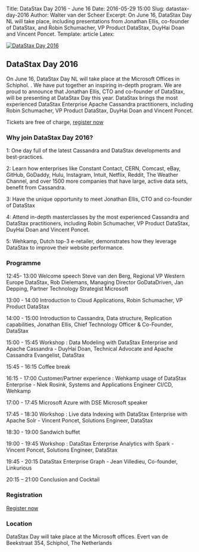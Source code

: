 Title: DataStax Day 2016 - June 16
Date: 2016-05-29 15:00
Slug: datastax-day-2016
Author: Walter van der Scheer
Excerpt: On June 16, DataStax Day NL will take place, including presentations from Jonathan Ellis, co-founder of DataStax, and Robin Schumacher, VP Product DataStax, DuyHai Doan and Vincent Poncet.
Template: article
Latex:

[![DataStax Day 2016](/static/images/datastax-day/datastax-day-2016.jpg "DataStax Day 2016")](https://www.eventbrite.nl/e/datastax-day-tickets-25700325365 "Register for DataStax Day")

## DataStax Day 2016
On June 16, DataStax Day NL will take place at the Microsoft Offices in Schiphol. . We have put together an inspiring in-depth program. We are proud to announce that Jonathan Ellis, CTO and co-founder of DataStax, will be presenting at DataStax Day this year.
DataStax brings the most experienced DataStax Enterprise Apache Cassandra practitioners, including Robin Schumacher, VP Product DataStax, DuyHai Doan and Vincent Poncet.

Tickets are free of charge, [register now](https://www.eventbrite.nl/e/datastax-day-tickets-25700325365 "Register for DataStax Day")

### Why join DataStax Day 2016?

1: One day full of the latest Cassandra and DataStax developments and best-practices.

2: Learn how enterprises like Constant Contact, CERN, Comcast, eBay, GitHub, GoDaddy, Hulu, Instagram, Intuit, Netflix, Reddit, The Weather Channel, and over 1500 more companies that have large, active data sets, benefit from Cassandra.

3: Have the unique opportunity to meet Jonathan Ellis, CTO and co-founder of DataStax

4: Attend in-depth masterclasses by the most experienced Cassandra and DataStax practitioners, including Robin Schumacher, VP Product DataStax, DuyHai Doan and Vincent Poncet.

5: Wehkamp, Dutch top-3 e-retailer, demonstrates how they leverage DataStax to improve their website performance.

### Programme

12:45- 13:00  Welcome speech Steve van den Berg, Regional VP Western Europe DataStax, Rob Dielemans, Managing Director GoDataDriven, Jan Depping, Partner Technology Strategist Microsoft

13:00 - 14:00 Introduction to Cloud Applications, Robin Schumacher, VP Product DataStax 

14:00 - 15:00 Introduction to Cassandra, Data structure, Replication capabilities, Jonathan Ellis, Chief Technology Officer & Co-Founder, DataStax 

15:00 - 15:45 Workshop : Data Modeling with DataStax Enterprise and Apache Cassandra - DuyHai Doan, Technical Advocate and Apache Cassandra Evangelist, DataStax 

15:45 - 16:15 Coffee break

16:15 - 17:00 Customer/Partner experience : Wehkamp usage of DataStax Enterprise - Niek Rosink, Systems and Applications Engineer CI/CD, Wehkamp

17:00 - 17:45 Microsoft Azure with DSE Microsoft speaker

17:45 - 18:30 Workshop : Live data Indexing with DataStax Enterprise with Apache Solr  - Vincent Poncet, Solutions Engineer, DataStax 

18:30 - 19:00 Sandwich buffet

19:00 - 19:45 Workshop : DataStax Enterprise Analytics with Spark - Vincent Poncet, Solutions Engineer, DataStax

19:45 - 20:15 DataStax Enterprise Graph - Jean Villedieu, Co-founder, Linkurious

20:15 – 21:00 Conclusion and Cocktail

### Registration

[Register now](https://www.eventbrite.nl/e/datastax-day-tickets-25700325365 "Register for DataStax Day")

### Location

DataStax Day will take place at the Microsoft offices. Evert van de Beekstraat 354, Schiphol, The Netherlands
